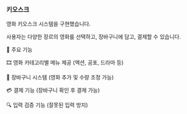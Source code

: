 ### 키오스크
영화 키오스크 시스템을 구현했습니다.

사용자는 다양한 장르의 영화를 선택하고, 장바구니에 담고, 결제할 수 있습니다.

🚀 주요 기능

🎞 영화 카테고리별 메뉴 제공 (액션, 공포, 드라마 등)

🛒 장바구니 시스템 (영화 추가 및 수량 조정 가능)

💳 결제 기능 (장바구니 확인 후 결제 가능)

🔍 입력 검증 기능 (잘못된 입력 방지)

